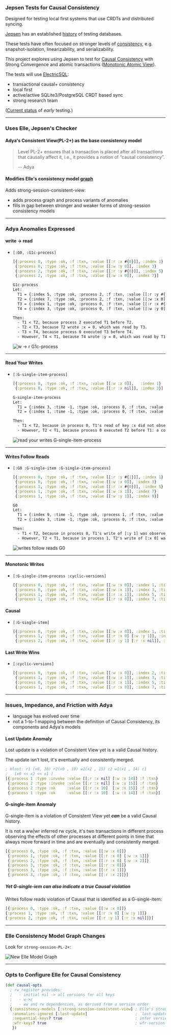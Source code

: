 ### Jepsen Tests for Causal Consistency

Designed for testing local first systems that use CRDTs and distributed syncing.

[Jepsen](https://github.com/jepsen-io/jepsen) has an established [history](https://jepsen.io/analyses) of testing databases.

These tests have often focused on stronger levels of [consistency](https://jepsen.io/consistency), e.g. snapshot-isolation, linearizability, and serializability.

This project explores using Jepsen to test for [Causal Consistency](https://jepsen.io/consistency/models/causal) with Strong Convergence and atomic transactions ([Monotonic Atomic View](https://jepsen.io/consistency/models/monotonic-atomic-view)).

The tests will use [ElectricSQL](https://electric-sql.com/):
  - transactional causal+ consistency
  - local first
  - active/active SQLite3/PostgreSQL CRDT based sync
  - strong research team

([Current status](doc/electricsql.md) of *early* testing.)

----

### Uses Elle, Jepsen's Checker

#### Adya's Consistent View(PL-2+) as the base consistency model
> Level PL-2+ ensures that a transaction is placed after all transactions that causally affect it, i.e., it provides a notion of “causal consistency”.
> 
>   -- Adya

#### Modifies Elle's consistency model [graph](https://github.com/jepsen-io/elle/blob/main/images/models.png)

Adds strong-session-consistent-view:
  - adds process graph and process variants of anomalies
  - fills in gap between stronger and weaker forms of strong-session consistency models 

----

### Adya Anomalies Expressed

#### write -> read
- `[:G0, :G1c-process]`
  ```clj
  [{:process 0, :type :ok, :f :txn, :value [[:r :x #{0}]], :index 1}
   {:process 0, :type :ok, :f :txn, :value [[:w :y 0]], :index 3}
   {:process 2, :type :ok, :f :txn, :value [[:r :y #{0}]], :index 5}
   {:process 2, :type :ok, :f :txn, :value [[:w :x 0]], :index 7}]
  ```
  ```txt
  G1c-process
  Let:
    T1 = {:index 5, :type :ok, :process 2, :f :txn, :value [[:r :y #{0}]]}
    T2 = {:index 7, :type :ok, :process 2, :f :txn, :value [[:w :x 0]]}
    T3 = {:index 1, :type :ok, :process 0, :f :txn, :value [[:r :x #{0}]]}
    T4 = {:index 3, :type :ok, :process 0, :f :txn, :value [[:w :y 0]]}

  Then:
    - T1 < T2, because process 2 executed T1 before T2.
    - T2 < T3, because T2 wrote :x = 0, which was read by T3.
    - T3 < T4, because process 0 executed T3 before T4.
    - However, T4 < T1, because T4 wrote :y = 0, which was read by T1: a contradiction!
  ```
  ![w -> r G1c-process](doc/wr-G1c-process.svg)

----

#### Read Your Writes
  - `[:G-single-item-process]`
    ```clj
    [{:process 0, :type :ok, :f :txn, :value [[:w :x 0]],   :index 1}
     {:process 0, :type :ok, :f :txn, :value [[:r :x nil]], :index 3}]
    ```
    ```txt
    G-single-item-process
    Let:
      T1 = {:index 3, :time -1, :type :ok, :process 0, :f :txn, :value [[:r :x nil]]}
      T2 = {:index 1, :time -1, :type :ok, :process 0, :f :txn, :value [[:w :x 0]]}

    Then:
      - T1 < T2, because in process 0, T1's read of key :x did not observe T2's write of 0.
      - However, T2 < T1, because process 0 executed T2 before T1: a contradiction!
    ```
    ![read your writes G-single-item-process](doc/ryw-G-single-item-process.svg)

----

#### Writes Follow Reads
  - `[:G0 :G-single-item :G-single-item-process]`
    ```clj
    [{:process 0, :type :ok, :f :txn, :value [[:r :y #{1}]], :index 1}
     {:process 0, :type :ok, :f :txn, :value [[:w :x 0]], :index 3}
     {:process 1, :type :ok, :f :txn, :value [[:r :x #{0}]], :index 5}
     {:process 1, :type :ok, :f :txn, :value [[:w :x 1]], :index 7}
     {:process 1, :type :ok, :f :txn, :value [[:w :y 1]], :index 9}]
    ```
    ```txt
    G0
    Let:
      T1 = {:index 9, :time -1, :type :ok, :process 1, :f :txn, :value [[:w :y 1]]}
      T2 = {:index 3, :time -1, :type :ok, :process 0, :f :txn, :value [[:w :x 0]]}

    Then:
      - T1 < T2, because in process 0, T1's write of [:y 1] was observed before T2.
      - However, T2 < T1, because in process 1, T2's write of [:x 0] was observed before T1: a contradiction!
      ```
      ![writes follow reads G0](doc/wfr-G0.svg)

----

#### Monotonic Writes
  - `[:G-single-item-process :cyclic-versions]`
    ```clj
    [{:process 0, :type :ok, :f :txn, :value [[:w :x 0]], :index 1, :time -1}
     {:process 0, :type :ok, :f :txn, :value [[:w :x 1]], :index 3, :time -1}
     {:process 1, :type :ok, :f :txn, :value [[:r :x 1]], :index 5, :time -1}
     {:process 1, :type :ok, :f :txn, :value [[:r :x 0]], :index 7, :time -1}]
    ```


#### Causal
  - `[:G-single-item]`
    ```clj
    [{:process 0, :type :ok, :f :txn, :value [[:w :x 0]], :index 1, :time -1}
     {:process 1, :type :ok, :f :txn, :value [[:r :x 0] [:w :y 1]], :index 3, :time -1}
     {:process 2, :type :ok, :f :txn, :value [[:r :y 1] [:r :x nil]], :index 5, :time -1}]
    ```

#### Last Write Wins
  - `[:cyclic-versions]`
    ```clj
    [{:process 0, :type :ok, :f :txn, :value [[:w :x 0]], :index 2, :time -1}
     {:process 1, :type :ok, :f :txn, :value [[:w :x 1]], :index 3, :time -1}
     {:process 0, :type :ok, :f :txn, :value [[:r :x 1]], :index 5, :time -1}
     {:process 1, :type :ok, :f :txn, :value [[:r :x 0]], :index 7, :time -1}]
    ```

----

### Issues, Impedance, and Friction with Adya

  - language has evolved over time
  - not a 1-to-1 mapping between the definition of Causal Consistency, its components and Adya's models

#### Lost Update Anomaly

Lost update is a violation of Consistent View yet is a valid Causal history.

The update isn't lost, it's eventually and consistently merged. 

```clj
; Hlost: r1 (x0, 10) r2(x0 , 10) w2(x2 , 15) c2 w1(x1 , 14) c1
;   [x0 << x2 << x1 ]
[{:process 1 :type :invoke :value [[:r :x nil] [:w :x 14]] :f :txn}
 {:process 2 :type :invoke :value [[:r :x nil] [:w :x 15]] :f :txn}
 {:process 2 :type :ok     :value [[:r :x 10]  [:w :x 15]] :f :txn}
 {:process 1 :type :ok     :value [[:r :x 10]  [:w :x 14]] :f :txn}]
```

#### G-single-item Anomaly 

G-single-item is a violation of Consistent View yet ***can*** be a valid Causal history.

It is not a ww|wr inferred rw cycle,
it's two transactions in different process observing the effects of other processes at different points in time that always move forward in time and are eventually and consistently merged.

```clj
[{:process 0, :type :ok, :f :txn, :value [[:w :x 0]]}
 {:process 1, :type :ok, :f :txn, :value [[:r :x 0] [:w :x 1]]}
 {:process 2, :type :ok, :f :txn, :value [[:r :x 0] [:w :x 2]]}
 {:process 3, :type :ok, :f :txn, :value [[:r :x 0]]}
 {:process 3, :type :ok, :f :txn, :value [[:r :x 1]]}
 {:process 3, :type :ok, :f :txn, :value [[:r :x 2]]}]
 ```

 ##### Yet G-single-iem ***can*** also indicate a true Causal violation
 
 Writes follow reads violation of Causal that is identified as a G-single-item:
 
 ```clj
[{:process 0, :type :ok, :f :txn, :value [[:w :x 0]]}
 {:process 1, :type :ok, :f :txn, :value [[:r :x 0] [:w :y 1]]}
 {:process 2, :type :ok, :f :txn, :value [[:r :y 1] [:r :x nil]]}]
 ```

----

### Elle Consistency Model Graph Changes

Look for `strong-session-PL-2+`:

![New Elle Model Graph](doc/models.png)

----

### Opts to Configure Elle for Causal Consistency

```clj
(def causal-opts
  ; rw_register provides:
  ;   - initial nil -> all versions for all keys
  ;   - w->r
  ;   - ww and rw dependencies, as derived from a version order
  {:consistency-models [:strong-session-consistent-view] ; Elle's strong-session with Adya's formalism for causal consistency
   :anomalies-ignored [:lost-update]                     ; `lost-update`s are causally Ok, they are PL-2+, Adya 4.1.3
   :sequential-keys? true                                ; infer version order from elle/process-graph
   :wfr-keys? true                                       ; wfr-version-graph when <rw within txns
   })
```
